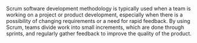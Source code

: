 Scrum software development methodology is typically used when a team is working on a project or product development, especially when there is a possibility of changing requirements or a need for rapid feedback. By using Scrum, teams divide work into small increments, which are done through sprints, and regularly gather feedback to improve the quality of the product.